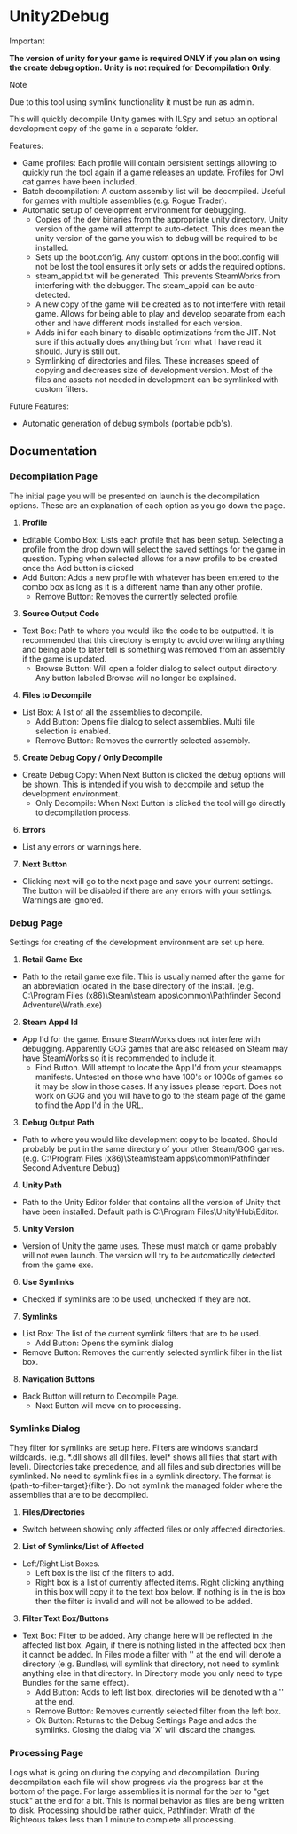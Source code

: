 
#  Unity2Debug

> [!IMPORTANT]
> **The version of unity for your game is required ONLY if you plan on using the create debug option. Unity is not required for Decompilation Only.**

> [!NOTE]
> Due to this tool using symlink functionality it must be run as admin.

This will quickly decompile Unity games with ILSpy and setup an optional development copy of the game in a separate folder.

Features:
* Game profiles: Each profile will contain persistent settings allowing to quickly run the tool again if a game releases an update.  Profiles for Owl cat games have been included.
* Batch decompilation: A custom assembly list will be decompiled. Useful for games with multiple assemblies (e.g. Rogue Trader).
* Automatic setup of development environment for debugging.
  * Copies of the dev binaries from the appropriate unity directory. Unity version of the game will attempt to auto-detect. This does mean the unity version of the game you wish to debug will be required to be installed.
  * Sets up the boot.config.  Any custom options in the boot.config will not be lost the tool ensures it only sets or adds the required options.
  * steam_appid.txt will be generated. This prevents SteamWorks from interfering with the debugger. The steam_appid can be auto-detected.
  * A new copy of the game will be created as to not interfere with retail game. Allows for being able to play and develop separate from each other and have different mods installed for each version.
  * Adds ini for each binary to disable optimizations from the JIT. Not sure if this actually does anything but from what I have read it should. Jury is still out.
  * Symlinking of directories and files. These increases speed of copying and decreases size of development version. Most of the files and assets not needed in development can be symlinked with custom filters.

Future Features:
* Automatic generation of debug symbols (portable pdb's).

## Documentation

### Decompilation Page

The initial page you will be presented on launch is the decompilation options. These are an explanation of each option as you go down the page.

1. **Profile**
 * Editable Combo Box: Lists each profile that has been setup. Selecting a profile from the drop down will select the saved settings for the game in question. Typing when selected allows for a new profile to be created once the Add button is clicked
 * Add Button: Adds a new profile with whatever has been entered to the combo box as long as it is a different name than any other profile.
    * Remove Button: Removes the currently selected profile.
3. **Source Output Code**
 * Text Box: Path to where you would like the code to be outputted. It is recommended that this directory is empty to avoid overwriting anything and being able to later tell is something was removed from an assembly if the game is updated.
   * Browse Button: Will open a folder dialog to select output directory. Any button labeled Browse will no longer be explained.
4. **Files to Decompile**
 * List Box: A list of all the assemblies to decompile.
   * Add Button: Opens file dialog to select assemblies. Multi file selection is enabled.
   * Remove Button: Removes the currently selected assembly.
5. **Create Debug Copy / Only Decompile**
 * Create Debug Copy: When Next Button is clicked the debug options will be shown. This is intended if you wish to decompile and setup the development environment.
   * Only Decompile: When Next Button is clicked the tool will go directly to decompilation process.
6. **Errors**
 * List any errors or warnings here.
7. **Next Button**
 * Clicking next will go to the next page and save your current settings. The button will be disabled if there are any errors with your settings. Warnings are ignored.

### Debug Page

Settings for creating of the development environment are set up here.

1. **Retail Game Exe**
 * Path to the retail game exe file.  This is usually named after the game for an abbreviation located in the base directory of the install. (e.g. C:\Program Files (x86)\Steam\steam apps\common\Pathfinder Second Adventure\Wrath.exe)
2. **Steam Appd Id**
 * App I'd for the game. Ensure SteamWorks does not interfere with debugging. Apparently GOG games that are also released on Steam may have SteamWorks so it is recommended to include it.
   * Find Button. Will attempt to locate the App I'd from your steamapps manifests. Untested on those who have 100's or 1000s of games so it may be slow in those cases. If any issues please report. Does not work on GOG and you will have to go to the steam page of the game to find the App I'd in the URL.
3. **Debug Output Path**
 * Path to where you would like development copy to be located. Should probably be put in the same directory of your other Steam/GOG games. (e.g. C:\Program Files (x86)\Steam\steam apps\common\Pathfinder Second Adventure Debug)
4. **Unity Path**
 * Path to the Unity Editor folder that contains all the version of Unity that have been installed.  Default path is C:\Program Files\Unity\Hub\Editor.
5. **Unity Version**
 * Version of Unity the game uses. These must match or game probably will not even launch. The version will try to be automatically detected from the game exe.
6. **Use Symlinks**
 * Checked if symlinks are to be used, unchecked if they are not.
7. **Symlinks**
 * List Box: The list of the current symlink filters that are to be used.
   * Add Button: Opens the symlink dialog
 * Remove Button: Removes the currently selected symlink filter in the list box.
8. **Navigation Buttons**
 * Back Button will return to Decompile Page.
   * Next Button will move on to processing.
  
### Symlinks Dialog

They filter for symlinks are setup here. Filters are windows standard wildcards. (e.g. *.dll shows all dll files. level\* shows all files that start with level). Directories take precedence, and all files and sub directories will be symlinked. No need to symlink files in a symlink directory. The format is {path-to-filter-target}\{filter}. Do not symlink the managed folder where the assemblies that are to be decompiled.

1. **Files/Directories**
 * Switch between showing only affected files or only affected directories.
2. **List of Symlinks/List of Affected**
 * Left/Right List Boxes.
     * Left box is the list of the filters to add.
     * Right box is a list of currently affected items. Right clicking anything in this box will copy it to the text box below. If nothing is in the is box then the filter is invalid and will not be allowed to be added.
3. **Filter Text Box/Buttons**
 * Text Box: Filter to be added. Any change here will be reflected in the affected list box. Again, if there is nothing listed in the affected box then it cannot be added.  In Files mode a filter with '\' at the end will denote a directory (e.g. Bundles\ will symlink that directory, not need to symlink anything else in that directory.  In Directory mode you only need to type Bundles for the same effect).
   * Add Button: Adds to left list box, directories will be denoted with a '\' at the end.
   * Remove Button: Removes currently selected filter from the left box.
   * Ok Button: Returns to the Debug Settings Page and adds the symlinks. Closing the dialog via 'X' will discard the changes.

### Processing Page

Logs what is going on during the copying and decompilation. During decompilation each file will show progress via the progress bar at the bottom of the page. For large assemblies it is normal for the bar to "get stuck" at the end for a bit.  This is normal behavior as files are being written to disk.  Processing should be rather quick, Pathfinder: Wrath of the Righteous takes less than 1 minute to complete all processing.
